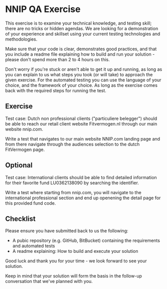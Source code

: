 # NNIP QA Exercise

This exercise is to examine your technical knowledge, and testing skill; there are no tricks or hidden agendas. We are looking for a demonstration of your experience and skillset using your current testing technologies and methodologies.

Make sure that your code is clear, demonstrates good practices, and that you include a readme file explaining how to build and run your solution - please don't spend more than 2 to 4 hours on this.

Don't worry if you're stuck or aren't able to get it up and running, as long as you can explain to us what steps you took (or will take) to approach the given exercise. For the automated testing you can use the language of your choice, and the framework of your choice. As long as the exercise comes back with the required steps for running the test.

## Exercise

Test case: 
Dutch non professional clients ("particuliere belegger") should be able to reach our retail client website Fitvermogen.nl through our main website nnip.com.

Write a test that navigates to our main website NNIP.com landing page and from there navigate through the audiences selection to the dutch FitVermogen page.

## Optional
Test case:
International clients should be able to find detailed information for their favorite fund LU0362138090 by searching the identifier.

Write a test where starting from nnip.com, you will navigate to the international professional section and end up openening the detail page for this provided fund code.

## Checklist
Please ensure you have submitted back to us the following:

- A pubic repository (e.g. GitHub, BitBucket) containing the requirements and automated tests
- A readme explaining: How to build and execute your solution

Good luck and thank you for your time - we look forward to see your solution.

Keep in mind that your solution will form the basis in the follow-up conversation that we've planned with you.

